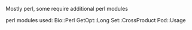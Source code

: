 Mostly perl, some require additional perl modules

perl modules used:
Bio::Perl
GetOpt::Long
Set::CrossProduct
Pod::Usage
